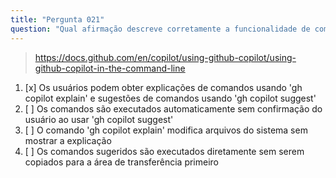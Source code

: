 ```yaml
---
title: "Pergunta 021"
question: "Qual afirmação descreve corretamente a funcionalidade de comando CLI do GitHub Copilot?"
---
```


> https://docs.github.com/en/copilot/using-github-copilot/using-github-copilot-in-the-command-line
1. [x] Os usuários podem obter explicações de comandos usando 'gh copilot explain' e sugestões de comandos usando 'gh copilot suggest'
1. [ ] Os comandos são executados automaticamente sem confirmação do usuário ao usar 'gh copilot suggest'
1. [ ] O comando 'gh copilot explain' modifica arquivos do sistema sem mostrar a explicação
1. [ ] Os comandos sugeridos são executados diretamente sem serem copiados para a área de transferência primeiro
